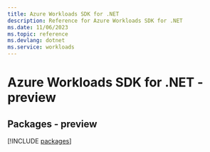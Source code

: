 ```yaml
---
title: Azure Workloads SDK for .NET
description: Reference for Azure Workloads SDK for .NET
ms.date: 11/06/2023
ms.topic: reference
ms.devlang: dotnet
ms.service: workloads
---
```

# Azure Workloads SDK for .NET - preview
## Packages - preview
[!INCLUDE [packages](workloads-index.md)]